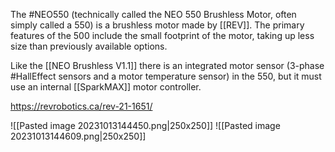 The #NEO550 (technically called the NEO 550 Brushless Motor, often simply called a 550) is a brushless motor made by [[REV]]. The primary features of the 500 include the small footprint of the motor, taking up less size than previously available options.

Like the [[NEO Brushless V1.1]] there is an integrated motor sensor (3-phase #HallEffect sensors and a motor temperature sensor) in the 550, but it must use an internal [[SparkMAX]] motor controller.

https://revrobotics.ca/rev-21-1651/

![[Pasted image 20231013144450.png|250x250]]
![[Pasted image 20231013144609.png|250x250]]